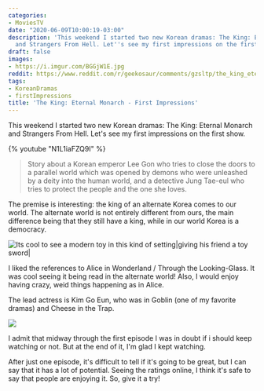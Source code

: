 ```yaml
---
categories:
- MoviesTV
date: "2020-06-09T10:00:19-03:00"
description: 'This weekend I started two new Korean dramas: The King: Eternal Monarch
  and Strangers From Hell. Let''s see my first impressions on the first show.'
draft: false
images:
- https://i.imgur.com/BGGjW1E.jpg
reddit: https://www.reddit.com/r/geekosaur/comments/gzsltp/the_king_eternal_monarch_first_impressions/
tags:
- KoreanDramas
- firstImpressions
title: 'The King: Eternal Monarch - First Impressions'
---
```


This weekend I started two new Korean dramas: The King: Eternal Monarch and Strangers From Hell. Let's see my first impressions on the first show.

{% youtube "N1L1iaFZQ9I" %}

<!--more-->

> Story about a Korean emperor Lee Gon who tries to close the doors to a parallel world which was opened by demons who were unleashed by a deity into the human world, and a detective Jung Tae-eul who tries to protect the people and the one she loves.

The premise is interesting: the king of an alternate Korea comes to our world. The alternate world is not entirely different from ours, the main difference being that they still have a king, while in our world Korea is a democracy.

![Its cool to see a modern toy in this kind of setting|giving his friend a toy sword|](https://i.imgur.com/dtdXqa6.gif)

I liked the references to Alice in Wonderland / Through the Looking-Glass. It was cool seeing it being read in the alternate world! Also, I would enjoy having crazy, weid things happening as in Alice.

The lead actress is Kim Go Eun, who was in Goblin (one of my favorite dramas) and Cheese in the Trap.

![](https://i.imgur.com/BGGjW1E.jpg)

I admit that midway through the first episode I was in doubt if i should keep watching or not. But at the end of it, I'm glad I kept watching.

After just one episode, it's difficult to tell if it's going to be great, but I can say that it has a lot of potential. Seeing the ratings online, I think it's safe to say that people are enjoying it. So, give it a try!
